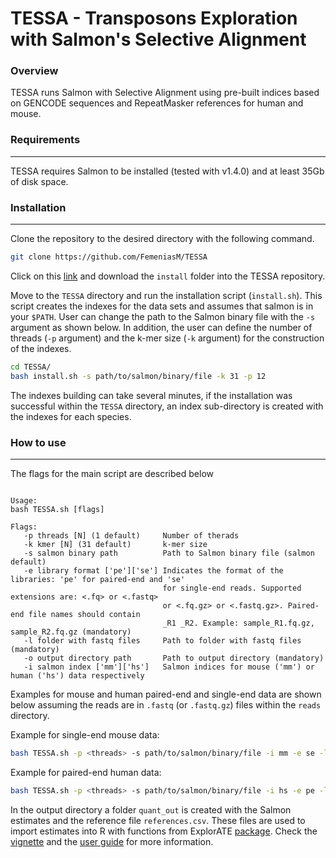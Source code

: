 TESSA - Transposons Exploration with Salmon's Selective Alignment
====
### Overview

TESSA runs Salmon with Selective Alignment using pre-built indices based on GENCODE sequences and RepeatMasker references for human and mouse.

### Requirements
----
TESSA requires Salmon to be installed (tested with v1.4.0) and at least 35Gb of disk space.

### Installation
----
Clone the repository to the desired directory with the following command.
```sh
git clone https://github.com/FemeniasM/TESSA
```
Click on this [link](https://mega.nz/folder/bk8U3CIB#wDBWeYMdrSO3zE3ZTF3C9Q) and download the `install` folder into the TESSA repository.

Move to the `TESSA` directory and run the installation script (`install.sh`). This script creates the indexes for the data sets and assumes that salmon is in your `$PATH`. User can change the path to the Salmon binary file with the `-s` argument as shown below. In addition, the user can define the number of threads (`-p` argument) and the k-mer size (`-k` argument) for the construction of the indexes.

```sh
cd TESSA/
bash install.sh -s path/to/salmon/binary/file -k 31 -p 12
```
The indexes building can take several minutes, if the installation was successful within the `TESSA` directory, an index sub-directory is created with the indexes for each species.

### How to use
----

The flags for the main script are described below 
```

Usage:  
bash TESSA.sh [flags]

Flags:
   -p threads [N] (1 default)     Number of therads
   -k kmer [N] (31 default)       k-mer size
   -s salmon binary path          Path to Salmon binary file (salmon default)
   -e library format ['pe']['se'] Indicates the format of the libraries: 'pe' for paired-end and 'se'
                                  for single-end reads. Supported extensions are: <.fq> or <.fastq>
                                  or <.fq.gz> or <.fastq.gz>. Paired-end file names should contain 
                                  _R1 _R2. Example: sample_R1.fq.gz, sample_R2.fq.gz (mandatory)
   -l folder with fastq files     Path to folder with fastq files (mandatory)
   -o output directory path       Path to output directory (mandatory)
   -i salmon index ['mm']['hs']   Salmon indices for mouse ('mm') or human ('hs') data respectively
```
Examples for mouse and human paired-end and single-end data are shown below assuming the reads are in `.fastq` (or `.fastq.gz`) files within the `reads` directory.

Example for single-end mouse data:
```sh
bash TESSA.sh -p <threads> -s path/to/salmon/binary/file -i mm -e se -l reads/ -o out_mm
```

Example for paired-end human data:
```sh
bash TESSA.sh -p <threads> -s path/to/salmon/binary/file -i hs -e pe -l reads/ -o out_hs
```

In the output directory a folder `quant_out` is created with the Salmon estimates and the reference file `references.csv`. These files are used to import estimates into R with functions from ExplorATE [package](https://github.com/FemeniasM/ExplorATEproject). Check the [vignette](https://femeniasm.github.io/ExplorATE_vignette/) and the [user guide](https://femeniasm.github.io/ExplorATE_user_guide/) for more information.

